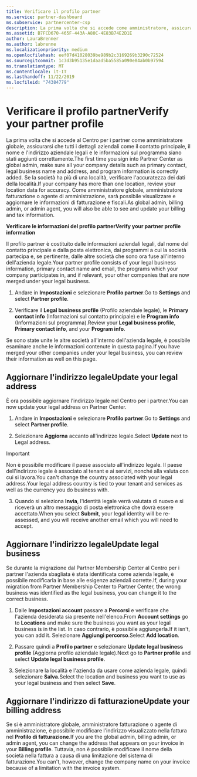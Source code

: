 ```yaml
---
title: Verificare il profilo partner
ms.service: partner-dashboard
ms.subservice: partnercenter-csp
description: La prima volta che si accede come amministratore, assicurarsi che i dettagli di supporto siano corretti, registrare le esenzioni fiscali se appropriato e controllare le informazioni sul contatto nei profili.
ms.assetid: B7FCD670-465F-443A-A80C-4E83B74E2D1E
author: LauraBrenner
ms.author: labrenne
ms.localizationpriority: medium
ms.openlocfilehash: eef07d41028039be989b2c3169269b3290c72524
ms.sourcegitcommit: 1c3d3b95135e1daad5ba5585a090e84ab0b97594
ms.translationtype: MT
ms.contentlocale: it-IT
ms.lasthandoff: 11/22/2019
ms.locfileid: "74384779"
---
```

# <a name="verify-your-partner-profile"></a><span data-ttu-id="d832f-103">Verificare il profilo partner</span><span class="sxs-lookup"><span data-stu-id="d832f-103">Verify your partner profile</span></span>

<span data-ttu-id="d832f-104">La prima volta che si accede al Centro per i partner come amministratore globale, assicurarsi che tutti i dettagli aziendali come il contatto principale, il nome e l'indirizzo aziendale legali e le informazioni sul programma siano stati aggiunti correttamente.</span><span class="sxs-lookup"><span data-stu-id="d832f-104">The first time you sign into Partner Center as  global admin, make sure all your company details such as primary contact, legal business name and address, and program information is correctly added.</span></span> <span data-ttu-id="d832f-105">Se la società ha più di una località, verificare l'accuratezza dei dati della località.</span><span class="sxs-lookup"><span data-stu-id="d832f-105">If your company has more than one location, review your location data for accuracy.</span></span> <span data-ttu-id="d832f-106">Come amministratore globale, amministratore fatturazione o agente di amministrazione, sarà possibile visualizzare e aggiornare le informazioni di fatturazione e fiscali.</span><span class="sxs-lookup"><span data-stu-id="d832f-106">As global admin, billing admin, or admin agent, you will also be able to see and update your billing and tax information.</span></span> 

<span data-ttu-id="d832f-107">**Verificare le informazioni del profilo partner**</span><span class="sxs-lookup"><span data-stu-id="d832f-107">**Verify your partner profile information**</span></span>

<span data-ttu-id="d832f-108">Il profilo partner è costituito dalle informazioni aziendali legali, dal nome del contatto principale e dalla posta elettronica, dai programmi a cui la società partecipa e, se pertinente, dalle altre società che sono ora fuse all'interno dell'azienda legale.</span><span class="sxs-lookup"><span data-stu-id="d832f-108">Your partner profile consists of your legal business information, primary contact name and email, the programs which your company participates in, and if relevant, your other companies that are now merged under your legal business.</span></span>

1.  <span data-ttu-id="d832f-109">Andare in **Impostazioni** e selezionare **Profilo partner**.</span><span class="sxs-lookup"><span data-stu-id="d832f-109">Go to **Settings** and select **Partner profile**.</span></span>

2.  <span data-ttu-id="d832f-110">Verificare il **Legal business profile** (Profilo aziendale legale), le **Primary contact info** (Informazioni sul contatto principale) e le **Program info** (Informazioni sul programma).</span><span class="sxs-lookup"><span data-stu-id="d832f-110">Review your **Legal business profile**, **Primary contact info**, and your **Program info**.</span></span>

<span data-ttu-id="d832f-111">Se sono state unite le altre società all'interno dell'azienda legale, è possibile esaminare anche le informazioni contenute in questa pagina.</span><span class="sxs-lookup"><span data-stu-id="d832f-111">If you have merged your other companies under your legal business, you can review their information as well on this page.</span></span>

## <a name="update-your-legal-address"></a><span data-ttu-id="d832f-112">Aggiornare l'indirizzo legale</span><span class="sxs-lookup"><span data-stu-id="d832f-112">Update your legal address</span></span>

<span data-ttu-id="d832f-113">È ora possibile aggiornare l'indirizzo legale nel Centro per i partner.</span><span class="sxs-lookup"><span data-stu-id="d832f-113">You can now update your legal address on Partner Center.</span></span>

1. <span data-ttu-id="d832f-114">Andare in **Impostazioni** e selezionare **Profilo partner**.</span><span class="sxs-lookup"><span data-stu-id="d832f-114">Go to **Settings** and select **Partner profile**.</span></span> 

2. <span data-ttu-id="d832f-115">Selezionare **Aggiorna** accanto all'indirizzo legale.</span><span class="sxs-lookup"><span data-stu-id="d832f-115">Select **Update** next to Legal address.</span></span> 

>[!Important]
><span data-ttu-id="d832f-116">Non è possibile modificare il paese associato all'indirizzo legale. Il paese dell'indirizzo legale è associato al tenant e ai servizi, nonché alla valuta con cui si lavora.</span><span class="sxs-lookup"><span data-stu-id="d832f-116">You can't change the country associated with your legal address.Your legal address country is tied to your tenant and services as well as the currency you do business with.</span></span> 

3. <span data-ttu-id="d832f-117">Quando si seleziona **Invia**, l'identità legale verrà valutata di nuovo e si riceverà un altro messaggio di posta elettronica che dovrà essere accettato.</span><span class="sxs-lookup"><span data-stu-id="d832f-117">When you select **Submit**, your legal identity will be re-assessed, and you will receive another email which you will need to accept.</span></span>

## <a name="update-legal-business"></a><span data-ttu-id="d832f-118">Aggiornare l'indirizzo legale</span><span class="sxs-lookup"><span data-stu-id="d832f-118">Update legal business</span></span>

<span data-ttu-id="d832f-119">Se durante la migrazione dal Partner Membership Center al Centro per i partner l'azienda sbagliata è stata identificata come azienda legale, è possibile modificarla in base alle esigenze aziendali corrette.</span><span class="sxs-lookup"><span data-stu-id="d832f-119">If, during your migration from Partner Membership Center to Partner Center, the wrong business was identified as the legal business, you can change it to the correct business.</span></span>

1. <span data-ttu-id="d832f-120">Dalle **Impostazioni account** passare a **Percorsi** e verificare che l'azienda desiderata sia presente nell'elenco.</span><span class="sxs-lookup"><span data-stu-id="d832f-120">From **Account settings** go to **Locations** and make sure the business you want as your legal business is in the list.</span></span> <span data-ttu-id="d832f-121">In caso contrario, è possibile aggiungerla.</span><span class="sxs-lookup"><span data-stu-id="d832f-121">If it isn't, you can add it.</span></span> <span data-ttu-id="d832f-122">Selezionare **Aggiungi percorso**.</span><span class="sxs-lookup"><span data-stu-id="d832f-122">Select **Add location**.</span></span>

2.  <span data-ttu-id="d832f-123">Passare quindi a **Profilo partner** e selezionare **Update legal business profile** (Aggiorna profilo aziendale legale).</span><span class="sxs-lookup"><span data-stu-id="d832f-123">Next go to **Partner profile** and select **Update legal business profile**.</span></span>

3.  <span data-ttu-id="d832f-124">Selezionare la località e l'azienda da usare come azienda legale, quindi selezionare **Salva.**</span><span class="sxs-lookup"><span data-stu-id="d832f-124">Select the location and business you want to use as your legal business and then select **Save**.</span></span>

## <a name="update-your-billing-address"></a><span data-ttu-id="d832f-125">Aggiornare l'indirizzo di fatturazione</span><span class="sxs-lookup"><span data-stu-id="d832f-125">Update your billing address</span></span>

<span data-ttu-id="d832f-126">Se si è amministratore globale, amministratore fatturazione o agente di amministrazione, è possibile modificare l'indirizzo visualizzato nella fattura nel **Profilo di fatturazione**.</span><span class="sxs-lookup"><span data-stu-id="d832f-126">If you are the global admin, billing admin, or admin agent, you can change the address that appears on your invoice in your **Billing profile**.</span></span> <span data-ttu-id="d832f-127">Tuttavia, non è possibile modificare il nome della società nella fattura a causa di una limitazione del sistema di fatturazione.</span><span class="sxs-lookup"><span data-stu-id="d832f-127">You can't, however, change the company name on your invoice because of a limitation with the invoice system.</span></span>

 


